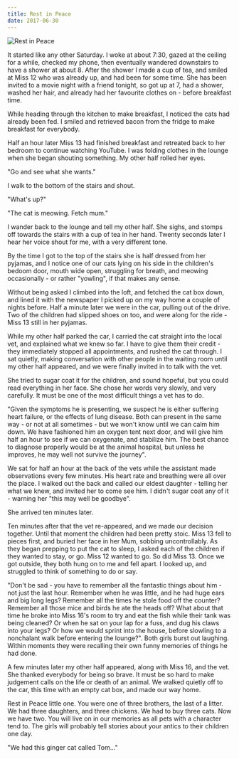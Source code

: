 ```yaml
---
title: Rest in Peace
date: 2017-06-30
---
```


![Rest in Peace](https://source.unsplash.com/0gkw_9fy0eQ/1600x900)

It started like any other Saturday. I woke at about 7:30, gazed at the ceiling for a while, checked my phone, then eventually wandered downstairs to have a shower at about 8. After the shower I made a cup of tea, and smiled at Miss 12 who was already up, and had been for some time. She has been invited to a movie night with a friend tonight, so got up at 7, had a shower, washed her hair, and already had her favourite clothes on - before breakfast time.

While heading through the kitchen to make breakfast, I noticed the cats had already been fed. I smiled and retrieved bacon from the fridge to make breakfast for everybody.

Half an hour later Miss 13 had finished breakfast and retreated back to her bedroom to continue watching YouTube. I was folding clothes in the lounge when she began shouting something. My other half rolled her eyes.

"Go and see what she wants."

I walk to the bottom of the stairs and shout.

"What's up?"

"The cat is meowing. Fetch mum."

I wander back to the lounge and tell my other half. She sighs, and stomps off towards the stairs with a cup of tea in her hand. Twenty seconds later I hear her voice shout for me, with a very different tone.

By the time I got to the top of the stairs she is half dressed from her pyjamas, and I notice one of our cats lying on his side in the children's bedoom door, mouth wide open, struggling for breath, and meowing occasionally - or rather "yowling", if that makes any sense.

Without being asked I climbed into the loft, and fetched the cat box down, and lined it with the newspaper I picked up on my way home a couple of nights before. Half a minute later we were in the car, pulling out of the drive. Two of the children had slipped shoes on too, and were along for the ride - Miss 13 still in her pyjamas.

While my other half parked the car, I carried the cat straight into the local vet, and explained what we knew so far. I have to give them their credit - they immediately stopped all appointments, and rushed the cat through. I sat quietly, making conversation with other people in the waiting room until my other half appeared, and we were finally invited in to talk with the vet.

She tried to sugar coat it for the children, and sound hopeful, but you could read everything in her face. She chose her words very slowly, and very carefully. It must be one of the most difficult things a vet has to do.

"Given the symptoms he is presenting, we suspect he is either suffering heart failure, or the effects of lung disease. Both can present in the same way - or not at all sometimes - but we won't know until we can calm him down. We have fashioned him an oxygen tent next door, and will give him half an hour to see if we can oxygenate, and stabilize him. The best chance to diagnose properly would be at the animal hospital, but unless he improves, he may well not survive the journey".

We sat for half an hour at the back of the vets while the assistant made observations every few minutes. His heart rate and breathing were all over the place. I walked out the back and called our eldest daughter - telling her what we knew, and invited her to come see him. I didn't sugar coat any of it - warning her "this may well be goodbye".

She arrived ten minutes later.

Ten minutes after that the vet re-appeared, and we made our decision together. Until that moment the children had been pretty stoic. Miss 13 fell to pieces first, and buried her face in her Mum, sobbing uncontrollably. As they began prepping to put the cat to sleep, I asked each of the children if they wanted to stay, or go. Miss 12 wanted to go. So did Miss 13. Once we got outside, they both hung on to me and fell apart. I looked up, and struggled to think of something to do or say.

"Don't be sad - you have to remember all the fantastic things about him - not just the last hour. Remember when he was little, and he had huge ears and big long legs? Remember all the times he stole food off the counter? Remember all those mice and birds he ate the heads off? What about that time he broke into Miss 16's room to try and eat the fish while their tank was being cleaned? Or when he sat on your lap for a fuss, and dug his claws into your legs? Or how we would sprint into the house, before slowling to a nonchalant walk before entering the lounge?". Both girls burst out laughing. Within moments they were recalling their own funny memories of things he had done.

A few minutes later my other half appeared, along with Miss 16, and the vet. She thanked everybody for being so brave. It must be so hard to make judgement calls on the life or death of an animal. We walked quietly off to the car, this time with an empty cat box, and made our way home.

Rest in Peace little one. You were one of three brothers, the last of a litter. We had three daughters, and three chickens. We had to buy three cats. Now we have two. You will live on in our memories as all pets with a character tend to. The girls will probably tell stories about your antics to their children one day.

"We had this ginger cat called Tom..."
